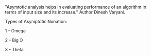 "Asymtotic analysis helps in evaluating performance of an algorithm in terms of input size and its increase." Author Dinesh Varyani.

Types of Asymptotic Nonation:

1 - Omega

2 - Big O

3 - Theta